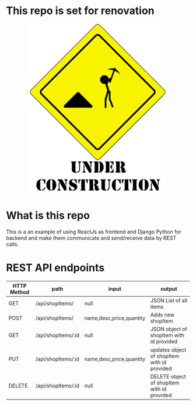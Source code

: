 # This repo is set for renovation

 <div align="center" >
      <img
        src="./undCon.gif"
        alt="under construction"
        width="75%"
        height="75%"
      />
  </div>

# What is this repo

This is a an example of using ReactJs as frontend and Django Python for backend and make them communicate and send/receive data by REST calls.

# REST API endpoints

| HTTP Method | path               | input                    | output                                      |
| ----------- | ------------------ | ------------------------ | ------------------------------------------- |
| GET         | /api/shopItems/    | null                     | JSON List of all items                      |
| POST        | /api/shopItems/    | name,desc,price,quantity | Adds new shopItem                           |
| GET         | /api/shopItems/:id | null                     | JSON object of shopItem with id provided    |
| PUT         | /api/shopItems/:id | name,desc,price,quantity | updates object of shopItem with id provided |
| DELETE      | /api/shopItems/:id | null                     | DELETE object of shopItem with id provided  |
